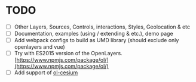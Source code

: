 # TODO

- [ ] Other Layers, Sources, Controls, interactions, Styles, Geolocation & etc
- [ ] Documentation, examples (using / extending & etc.), demo page
- [ ] Add webpack configs to build as UMD library (should exclude only openlayers and vue)
- [ ] Try with ES2015 version of the OpenLayers. [https://www.npmjs.com/package/ol/](https://www.npmjs.com/package/ol/)
- [ ] Add support of [ol-cesium](http://openlayers.org/ol-cesium/)
